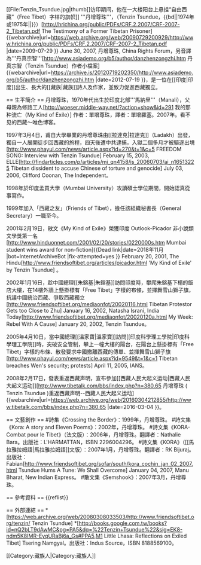 [[File:Tenzin_Tsundue.jpg|thumb]]访印期间，他在一大楼阳台上悬挂“自由西藏”（Free Tibet）字样的旗帜]]
'''丹增尊珠'''，（Tenzin Tsundue，{{bd||1974年或1975年||}}）<ref name="Testimony">[http://hrichina.org/public/PDFs/CRF.2.2007/CRF-2007-2_Tibetan.pdf The Testimony of a Former Tibetan Prisoner] {{webarchive|url=https://web.archive.org/web/20090729200929/http://www.hrichina.org/public/PDFs/CRF.2.2007/CRF-2007-2_Tibetan.pdf |date=2009-07-29 }} June 30, 2007, 丹增尊珠, China Rights Forum</ref>，另音譯為'''丹真宗智'''<ref>[http://www.asiademo.org/b5/author/danzhenzongzhi.htm 丹真宗智（Tenzin Tsundue）作者小檔案] {{webarchive|url=https://archive.is/20120719202350/http://www.asiademo.org/b5/author/danzhenzongzhi.htm |date=2012-07-19 }}</ref>，是一位在[[印度|印度]]出生、長大的[[藏族|藏族]]詩人及作家，並致力促進西藏獨立。

== 生平簡介 ==
丹增尊珠，1970年代出生於印度北部'''馬納里'''（Manali），父母親為修路工人<ref name="Testimony"/><ref>[http://woeser.middle-way.net/?action=show&id=291 我的那种流亡（My Kind of Exile）] 作者：單增尊珠，譯者：單增羅塞。2007年。看不见的西藏～唯色博客</ref>。

1997年3月4日，甫自大學畢業的丹增尊珠由[[拉達克|拉達克]]（Ladakh）出發，獨自一人展開徒步回西藏的旅程，四天後遭中共逮捕，入獄二個多月才被驅逐出境<ref name="Testimony"/><ref name="Free">[http://www.phayul.com/news/article.aspx?id=270&t=1&c=5 FREEDOM SONG: Interview with Tenzin Tsundue] February 15, 2003, ELLE</ref><ref>[http://findarticles.com/p/articles/mi_qn4158/is_20060703/ai_n16513225 Tibetan dissident to accuse Chinese of torture and genocide] July 03, 2006, Clifford Coonan, The Independent</ref>。

1998年於印度孟買大學（Mumbai University）攻讀碩士學位期間，開始認真從事寫作<ref name="Free"/>。

1999年加入「西藏之友」（Friends of Tibet），擔任該組織秘書長（General Secretary）一職至今。

2001年2月19日，散文《My Kind of Exile》榮獲印度 Outlook-Picador 非小說類文學獎第一名<ref>[http://www.hinduonnet.com/2001/02/20/stories/0220000s.htm Mumbai student wins award for non-fiction]{{Dead link|date=2018年11月 |bot=InternetArchiveBot |fix-attempted=yes }} February 20, 2001, The Hindu</ref><ref>[http://www.friendsoftibet.org/articles/picador.html 'My Kind of Exile' by Tenzin Tsundue] </ref>。

2002年1月16日，趁中國總理[[朱鎔基|朱鎔基]]訪問印度時，攀爬朱鎔基下榻的飯店大樓，在14樓外牆上懸掛標有「Free Tibet」字樣的布條，並揮舞雪山獅子旗，抗議中國統治西藏、爭取西藏獨立<ref name="Free"/><ref>[http://www.friendsoftibet.org/mediaonfot/20020116.html Tibetan Protestor Gets too Close to Zhu] January 16, 2002, Natasha Israni, India Today</ref><ref>[http://www.friendsoftibet.org/mediaonfot/20020120a.html My Week: Rebel With A Cause] January 20, 2002, Tenzin Tsundue</ref>。

2005年4月10日，當中國總理[[溫家寶|溫家寶]]訪問[[印度科學理工學院|印度科學理工學院]]時，突破安全管制，攀上一幢大樓的陽台，在陽台上懸掛標有「Free Tibet」字樣的布條、散發要求中國撤離西藏的傳單、並揮舞雪山獅子旗<ref>[http://www.phayul.com/news/article.aspx?id=9549&t=1&c=1 Tibetan breaches Wen's security; protests] April 11, 2005, IANS</ref>。

2008年2月17日，發表重返西藏声明，宣布參加[[西藏人民大起义运动|西藏人民大起义运动]]<ref>[http://www.tibetalk.com/bbs/index.php?n=380.65 丹增尊珠 ( Tenzin Tsundue )重返西藏声明--西藏人民大起义运动] {{webarchive|url=https://web.archive.org/web/20160304212855/http://www.tibetalk.com/bbs/index.php?n=380.65 |date=2016-03-04 }}</ref>。

== 文藝創作 ==
#詩集《Crossing the Border》：1999年，丹增尊珠。
#詩文集《Kora: A story and Eleven Poems》：2002年，丹增尊珠。
#詩文集《KORA-Combat pour le Tibet》（法文版）：2006年，丹增尊珠。翻譯者：Nathalie Bara。出版社：L'HARMATTAN，ISBN 2296004296。
#詩文集《KORA》（[[馬拉雅拉姆語|馬拉雅拉姆語]]文版）：2007年1月，丹增尊珠。翻譯者：RK Bijuraj。出版社：Fabian<ref>[http://www.friendsoftibet.org/sofar/south/kora_cochin_jan_02_2007.html Tsundue Hums A Tune: We Shall Overcome] January 04, 2007, Manu Bharat, New Indian Express</ref>。
#散文集《Semshook》：2007年3月，丹增尊珠。

== 參考資料 ==
{{reflist}}

== 外部連結 ==
*[https://web.archive.org/web/20080308033503/http://www.friendsoftibet.org/tenzin/ Tenzin Tsundue]
*[http://books.google.com.tw/books?id=nQ2bLT9dAwMC&pg=PA5&dq=%22Tenzin+Tsundue%22&sig=EK8-ndm5K8IMR-EyqURaBj6a_Gs#PPA5,M1 Little Lhasa: Reflections on Exiled Tibet] Tsering Namgyal。出版社：Indus Source，ISBN 8188569100。



[[Category:藏族人|Category:藏族人]]